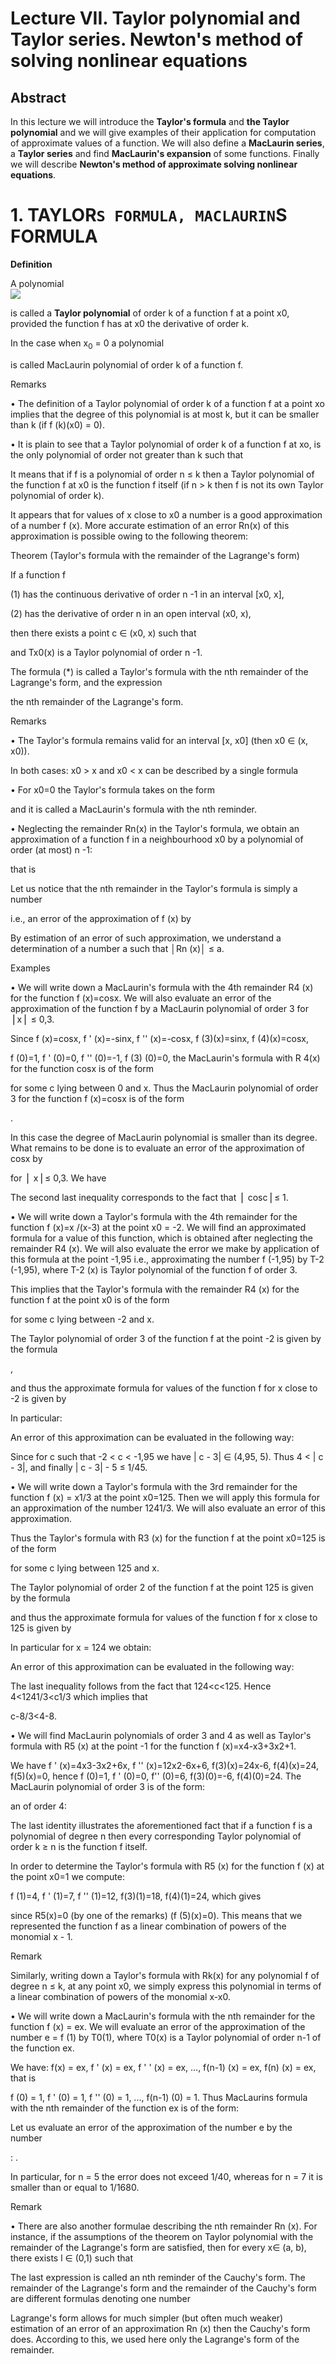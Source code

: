 # Lecture VII. Taylor polynomial and Taylor series. Newton's method of solving nonlinear equations

## Abstract  

In this lecture we will introduce the **Taylor's formula** and **the Taylor polynomial** and we will give examples of their application for computation of approximate values of a function. We will also define a **MacLaurin series**, a **Taylor series** and find **MacLaurin's expansion** of some functions. Finally we will describe **Newton's method of approximate solving nonlinear equations**.

# 1. TAYLOR`S FORMULA, MACLAURIN`S FORMULA

**Definition**  

A polynomial  
![](https://gakko.pjwstk.edu.pl/materialy/259/lec/an7/Image2847.gif)  

is called a **Taylor polynomial** of order k of a function f at a point x0, provided the function f has at x0 the derivative of order k.

In the case when x<sub>0</sub> = 0 a polynomial



is called MacLaurin polynomial of order k of a function f.

Remarks

• The definition of a Taylor polynomial of order k of a function f at a point xo implies that the degree of this polynomial is at most k, but it can be smaller than k (if f (k)(x0) = 0).

• It is plain to see that a Taylor polynomial of order k of a function f at xo, is the only polynomial of order not greater than k such that



It means that if f is a polynomial of order n ≤ k then a Taylor polynomial of the function f at x0 is the function f itself (if n > k then f is not its own Taylor polynomial of order k).

It appears that for values of x close to x0 a number  is a good approximation of a number f (x). More accurate estimation of an error Rn(x) of this approximation is possible owing to the following theorem:

Theorem (Taylor's formula with the remainder of the Lagrange's form)

If a function f

(1) has the continuous derivative of order n -1 in an interval [x0, x],

(2) has the derivative of order n in an open interval (x0, x),

then there exists a point c ∈ (x0, x) such that





and Tx0(x) is a Taylor polynomial of order n -1.

The formula (*) is called a Taylor's formula with the nth remainder of the Lagrange's form, and the expression



the nth remainder of the Lagrange's form.

Remarks

• The Taylor's formula remains valid for an interval [x, x0] (then x0 ∈ (x, x0)).

In both cases: x0 > x and x0 < x can be described by a single formula



• For x0=0 the Taylor's formula takes on the form



and it is called a MacLaurin's formula with the nth reminder.

• Neglecting the remainder Rn(x) in the Taylor's formula, we obtain an approximation of a function f in a neighbourhood x0 by a polynomial of order (at most) n -1:



that is



Let us notice that the nth remainder in the Taylor's formula is simply a number



i.e., an error of the approximation of f (x) by 

By estimation of an error of such approximation, we understand a determination of a number a such that │Rn (x)│ ≤ a.

Examples

• We will write down a MacLaurin's formula with the 4th remainder R4 (x) for the function f (x)=cosx. We will also evaluate an error of the approximation of the function f by a MacLaurin polynomial of order 3 for ⎪x⎪ ≤ 0,3.

Since f (x)=cosx, f ' (x)=-sinx, f '' (x)=-cosx, f (3)(x)=sinx, f (4)(x)=cosx,

f (0)=1, f ' (0)=0, f '' (0)=-1, f (3) (0)=0, the MacLaurin's formula with R 4(x) for the function cosx is of the form



for some c lying between 0 and x. Thus the MacLaurin polynomial of order 3 for the function f (x)=cosx is of the form

.

In this case the degree of MacLaurin polynomial is smaller than its degree. What remains to be done is to evaluate an error of the approximation of cosx by



for ⎪ x⎪≤ 0,3. We have



The second last inequality corresponds to the fact that ⎪ cosc⎪≤ 1.

•  We will write down a Taylor's formula with the 4th remainder for the function f (x)=x /(x-3) at the point x0 = -2. We will find an approximated formula for a value of this function, which is obtained after neglecting the remainder R4 (x). We will also evaluate the error we make by application of this formula at the point -1,95 i.e., approximating the number f (-1,95) by T-2 (-1,95), where T-2 (x) is Taylor polynomial of the function f of order 3.





This implies that the Taylor's formula with the remainder R4 (x) for the function f at the point x0 is of the form





for some c lying between -2 and x.

The Taylor polynomial of order 3 of the function f at the point -2 is given by the formula

,

and thus the approximate formula for values of the function f for x close to -2 is given by



In particular:



An error of this approximation can be evaluated in the following way:



Since for c such that -2 < c < -1,95 we have | c - 3| ∈ (4,95, 5). Thus 4 < | c - 3|, and finally | c - 3| - 5 ≤ 1/45.

•  We will write down a Taylor's formula with the 3rd remainder for the function f (x) = x1/3 at the point x0=125. Then we will apply this formula for an approximation of the number 1241/3. We will also evaluate an error of this approximation.





Thus the Taylor's formula with R3 (x) for the function f at the point x0=125 is of the form



for some c lying between 125 and x.

The Taylor polynomial of order 2 of the function f at the point 125 is given by the formula



and thus the approximate formula for values of the function f for x close to 125 is given by



In particular for x = 124 we obtain:



An error of this approximation can be evaluated in the following way:



The last inequality follows from the fact that 124<c<125. Hence 4<1241/3<c1/3 which implies that

c-8/3<4-8.

•  We will find MacLaurin polynomials of order 3 and 4 as well as Taylor's formula with R5 (x) at the point -1 for the function f (x)=x4-x3+3x2+1.

We have f ' (x)=4x3-3x2+6x, f '' (x)=12x2-6x+6, f(3)(x)=24x-6, f(4)(x)=24, f(5)(x)=0, hence f (0)=1, f ' (0)=0, f'' (0)=6, f(3)(0)=-6, f(4)(0)=24. The MacLaurin polynomial of order 3 is of the form:



an of order 4:



The last identity illustrates the aforementioned fact that if a function f is a polynomial of degree n then every corresponding Taylor polynomial of order k ≥ n is the function f itself.

In order to determine the Taylor's formula with R5 (x) for the function f (x) at the point x0=1 we compute:

f (1)=4, f ' (1)=7, f '' (1)=12, f(3)(1)=18, f(4)(1)=24, which gives



since R5(x)=0 (by one of the remarks) (f (5)(x)=0). This means that we represented the function f as a linear combination of powers of the monomial x - 1.

Remark

Similarly, writing down a Taylor's formula with Rk(x) for any polynomial f of degree n ≤ k, at any point x0, we simply express this polynomial in terms of a linear combination of powers of the monomial x-x0.

•  We will write down a MacLaurin's formula with the nth remainder for the function f (x) = ex. We will evaluate an error of the approximation of the number e = f (1) by T0(1), where T0(x) is a Taylor polynomial of order n-1 of the function ex.

We have: f(x) = ex, f ' (x) = ex, f ' ' (x) = ex, ..., f(n-1) (x) = ex, f(n) (x) = ex, that is

f (0) = 1, f ' (0) = 1, f '' (0) = 1, ..., f(n-1) (0) = 1. Thus MacLaurins formula with the nth remainder of the function ex is of the form:



Let us evaluate an error of the approximation of the number e by the number

: .

In particular, for n = 5 the error does not exceed 1/40, whereas for n = 7 it is smaller than or equal to 1/1680.

Remark

• There are also another formulae describing the nth remainder Rn (x). For instance, if the assumptions of the theorem on Taylor polynomial with the remainder of the Lagrange's form are satisfied, then for every x∈ (a, b), there exists l ∈ (0,1) such that



The last expression is called an nth reminder of the Cauchy's form. The remainder of the Lagrange's form and the remainder of the Cauchy's form are different formulas denoting one number



Lagrange's form allows for much simpler (but often much weaker) estimation of an error of an approximation Rn (x) then the Cauchy's form does. According to this, we used here only the Lagrange's form of the remainder.

